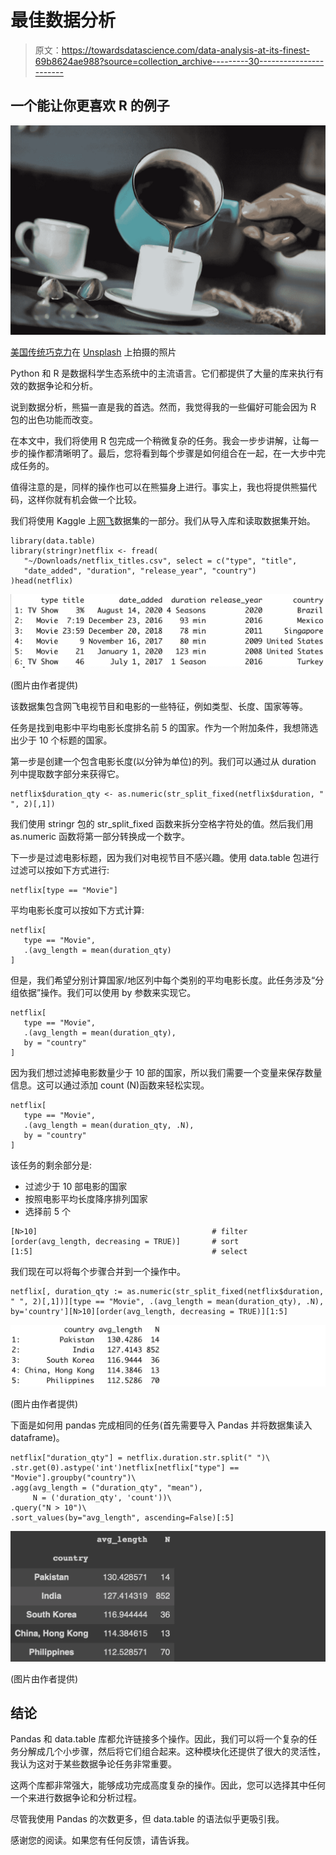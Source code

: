 # 最佳数据分析

> 原文：<https://towardsdatascience.com/data-analysis-at-its-finest-69b8624ae988?source=collection_archive---------30----------------------->

## 一个能让你更喜欢 R 的例子

![](img/14e8bb060ebc4b11ccfcd79a22bdf47a.png)

[美国传统巧克力](https://unsplash.com/@americanheritagechocolate?utm_source=unsplash&utm_medium=referral&utm_content=creditCopyText)在 [Unsplash](https://unsplash.com/s/photos/finest?utm_source=unsplash&utm_medium=referral&utm_content=creditCopyText) 上拍摄的照片

Python 和 R 是数据科学生态系统中的主流语言。它们都提供了大量的库来执行有效的数据争论和分析。

说到数据分析，熊猫一直是我的首选。然而，我觉得我的一些偏好可能会因为 R 包的出色功能而改变。

在本文中，我们将使用 R 包完成一个稍微复杂的任务。我会一步步讲解，让每一步的操作都清晰明了。最后，您将看到每个步骤是如何组合在一起，在一大步中完成任务的。

值得注意的是，同样的操作也可以在熊猫身上进行。事实上，我也将提供熊猫代码，这样你就有机会做一个比较。

我们将使用 Kaggle 上[网飞](https://www.kaggle.com/shivamb/netflix-shows)数据集的一部分。我们从导入库和读取数据集开始。

```
library(data.table)
library(stringr)netflix <- fread(
   "~/Downloads/netflix_titles.csv", select = c("type", "title", 
   "date_added", "duration", "release_year", "country")
)head(netflix)
```

![](img/8aa7b779d24ca1f6236132f0c05a3753.png)

(图片由作者提供)

该数据集包含网飞电视节目和电影的一些特征，例如类型、长度、国家等等。

任务是找到电影中平均电影长度排名前 5 的国家。作为一个附加条件，我想筛选出少于 10 个标题的国家。

第一步是创建一个包含电影长度(以分钟为单位)的列。我们可以通过从 duration 列中提取数字部分来获得它。

```
netflix$duration_qty <- as.numeric(str_split_fixed(netflix$duration, " ", 2)[,1])
```

我们使用 stringr 包的 str_split_fixed 函数来拆分空格字符处的值。然后我们用 as.numeric 函数将第一部分转换成一个数字。

下一步是过滤电影标题，因为我们对电视节目不感兴趣。使用 data.table 包进行过滤可以按如下方式进行:

```
netflix[type == "Movie"]
```

平均电影长度可以按如下方式计算:

```
netflix[
   type == "Movie", 
   .(avg_length = mean(duration_qty)
]
```

但是，我们希望分别计算国家/地区列中每个类别的平均电影长度。此任务涉及“分组依据”操作。我们可以使用 by 参数来实现它。

```
netflix[
   type == "Movie", 
   .(avg_length = mean(duration_qty), 
   by = "country"
]
```

因为我们想过滤掉电影数量少于 10 部的国家，所以我们需要一个变量来保存数量信息。这可以通过添加 count (N)函数来轻松实现。

```
netflix[
   type == "Movie", 
   .(avg_length = mean(duration_qty, .N), 
   by = "country"
]
```

该任务的剩余部分是:

*   过滤少于 10 部电影的国家
*   按照电影平均长度降序排列国家
*   选择前 5 个

```
[N>10]                                       # filter
[order(avg_length, decreasing = TRUE)]       # sort
[1:5]                                        # select
```

我们现在可以将每个步骤合并到一个操作中。

```
netflix[, duration_qty := as.numeric(str_split_fixed(netflix$duration, " ", 2)[,1])][type == "Movie", .(avg_length = mean(duration_qty), .N), by='country'][N>10][order(avg_length, decreasing = TRUE)][1:5]
```

![](img/b06341597a4412c3942bff3798eeb2e9.png)

(图片由作者提供)

下面是如何用 pandas 完成相同的任务(首先需要导入 Pandas 并将数据集读入 dataframe)。

```
netflix["duration_qty"] = netflix.duration.str.split(" ")\
.str.get(0).astype('int')netflix[netflix["type"] == "Movie"].groupby("country")\
.agg(avg_length = ("duration_qty", "mean"), 
     N = ('duration_qty', 'count'))\
.query("N > 10")\
.sort_values(by="avg_length", ascending=False)[:5]
```

![](img/cb35970e949b033c2dd16a2e8b2526fa.png)

(图片由作者提供)

## 结论

Pandas 和 data.table 库都允许链接多个操作。因此，我们可以将一个复杂的任务分解成几个小步骤，然后将它们组合起来。这种模块化还提供了很大的灵活性，我认为这对于某些数据争论任务非常重要。

这两个库都非常强大，能够成功完成高度复杂的操作。因此，您可以选择其中任何一个来进行数据争论和分析过程。

尽管我使用 Pandas 的次数更多，但 data.table 的语法似乎更吸引我。

感谢您的阅读。如果您有任何反馈，请告诉我。